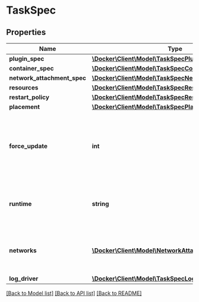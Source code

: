 # TaskSpec

## Properties
Name | Type | Description | Notes
------------ | ------------- | ------------- | -------------
**plugin_spec** | [**\Docker\Client\Model\TaskSpecPluginSpec**](TaskSpecPluginSpec.md) |  | [optional] 
**container_spec** | [**\Docker\Client\Model\TaskSpecContainerSpec**](TaskSpecContainerSpec.md) |  | [optional] 
**network_attachment_spec** | [**\Docker\Client\Model\TaskSpecNetworkAttachmentSpec**](TaskSpecNetworkAttachmentSpec.md) |  | [optional] 
**resources** | [**\Docker\Client\Model\TaskSpecResources**](TaskSpecResources.md) |  | [optional] 
**restart_policy** | [**\Docker\Client\Model\TaskSpecRestartPolicy**](TaskSpecRestartPolicy.md) |  | [optional] 
**placement** | [**\Docker\Client\Model\TaskSpecPlacement**](TaskSpecPlacement.md) |  | [optional] 
**force_update** | **int** | A counter that triggers an update even if no relevant parameters have been changed. | [optional] 
**runtime** | **string** | Runtime is the type of runtime specified for the task executor. | [optional] 
**networks** | [**\Docker\Client\Model\NetworkAttachmentConfig[]**](NetworkAttachmentConfig.md) | Specifies which networks the service should attach to. | [optional] 
**log_driver** | [**\Docker\Client\Model\TaskSpecLogDriver**](TaskSpecLogDriver.md) |  | [optional] 

[[Back to Model list]](../../README.md#documentation-for-models) [[Back to API list]](../../README.md#documentation-for-api-endpoints) [[Back to README]](../../README.md)

